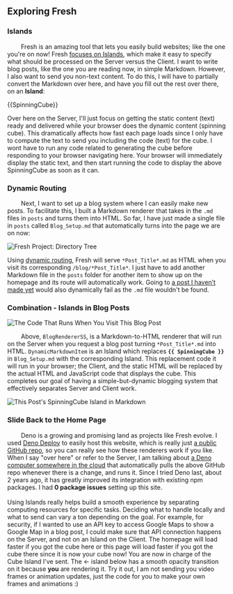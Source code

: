 ## Exploring Fresh

### Islands
&nbsp;&nbsp;&nbsp;&nbsp;&nbsp;&nbsp;&nbsp;&nbsp;Fresh is an amazing tool that lets you easily build websites; like the one you're on now! Fresh [focuses on Islands](https://deno.com/blog/intro-to-islands), which make it easy to specify what should be processed on the Server versus the Client. I want to write blog posts, like the one you are reading now, in simple Markdown. However, I also want to send you non-text content. To do this, I will have to partially convert the Markdown over here, and have you fill out the rest over there, on an **Island**:

{{SpinningCube}}

Over here on the Server, I'll just focus on getting the static content (text) ready and delivered while your browser does the dynamic content (spinning cube). This dramatically affects how fast each page loads since I only have to compute the text to send you including the code (text) for the cube. I wont have to run any code related to generating the cube before responding to your browser navigating here. Your browser will immediately display the static text, and then start running the code to display the above SpinningCube as soon as it can.

### Dynamic Routing
&nbsp;&nbsp;&nbsp;&nbsp;&nbsp;&nbsp;&nbsp;&nbsp;Next, I want to set up a blog system where I can easily make new posts. To facilitate this, I built a Markdown renderer that takes in the `.md` files in `posts` and turns them into HTML. So far, I have just made a single file in `posts` called `Blog_Setup.md` that automatically turns into the page we are on now:

![Fresh Project: Directory Tree](/blogtree.png)

Using [dynamic routing](https://fresh.deno.dev/docs/getting-started/dynamic-routes), Fresh will serve `*Post_Title*.md` as HTML when you visit its corresponding `/blog/*Post_Title*`. I just have to add another Markdown file in the `posts` folder for another item to show up on the homepage and its route will automatically work. Going to [a post I haven’t made yet](/blog/fakepost) would also dynamically fail as the `.md` file wouldn't be found.

### Combination - Islands in Blog Posts 
![The Code That Runs When You Visit This Blog Post](/[postname].png)

&nbsp;&nbsp;&nbsp;&nbsp;&nbsp;&nbsp;&nbsp;&nbsp;Above, `BlogRendererSS`, is a Markdown-to-HTML renderer that will run on the Server when you request a blog post turning `*Post_Title*.md` into HTML. `DynamicMarkdownItem` is an Island which replaces **`{{ SpinningCube }}`** in `Blog_Setup.md` with the corresponding Island. This replacement code it will run in your browser; the Client, and the static HTML will be replaced by the actual HTML and JavaScript code that displays the cube. This completes our goal of having a simple-but-dynamic blogging system that effectively separates Server and Client work.

![This Post's SpinningCube Island in Markdown](/ComponentsInMarkdown.png)

### Slide Back to the Home Page 
&nbsp;&nbsp;&nbsp;&nbsp;&nbsp;&nbsp;&nbsp;&nbsp;Deno is a growing and promising land as projects like Fresh evolve. I used [Deno Deploy](https://deno.com/deploy) to easily host this website, which is really just [a public GitHub repo](https://github.com/ali-layken/BurstUI/blob/main/posts/Blog_Setup.md), so you can really see how these renderers work if you like. When I say "over here" or refer to the Server, I am talking about [a Deno computer somewhere in the cloud](https://deno.com/blog/anatomy-isolate-cloud) that automatically pulls the above GitHub repo whenever there is a change, and runs it. Since I tried Deno last, about 2 years ago, it has greatly improved its integration with existing npm packages. I had **0 package issues** setting up this site. <br/><br/>
Using Islands really helps build a smooth experience by separating computing resources for specific tasks. Deciding what to handle locally and what to send can vary a ton depending on the goal. For example, for security, if I wanted to use an API key to access Google Maps to show a Google Map in a blog post, I could make sure that API connection happens on the Server, and not on an Island on the Client. The homepage will load faster if you got the cube here or this page will load faster if you got the cube there since it is now your cube now! You are now in charge of the Cube Island I’ve sent. The <- island below has a smooth opacity transition on it because **you** are rendering it. Try it out, I am not sending you video frames or animation updates, just the code for you to make your own frames and animations :)
